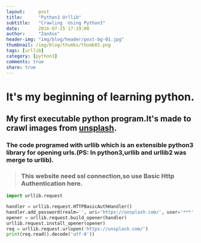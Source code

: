```yaml
---
layout:     post
title:      "Python3 Urllib"
subtitle:   "Crawling  Using Python3"
date:       2016-07-25 17:19:00
author:     "ZanXus"
header-img: "img/blog/header/post-bg-01.jpg"
thumbnail: /img/blog/thumbs/thumb01.png
tags: [urllib]
category: [python3]
comments: true
share: true
---
```


# It's my beginning of learning python.

## My first executable python program.It's made to crawl  images from [unsplash](https://unsplash.com/).

### The code programed with urllib which is an extensible python3 library for opening urls.(PS: In python3,urllib and urllib2 was merge to urllib).

> ### This website need ssl connection,so use Basic Http Authentication here.

~~~ python
import urllib.request

handler = urllib.request.HTTPBasicAuthHandler()
handler.add_password(realm='', uri='https://unsplash.com/', user='***', passwd='***') # The user and passwd need to be from a real account.You can regist yourself if necessary.
opener = urllib.request.build_opener(handler)
urllib.request.install_opener(opener)
req = urllib.request.urlopen('https://unsplash.com/')
print(req.read().decode('utf-8'))
~~~
